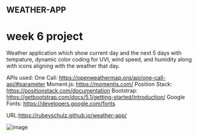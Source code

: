 ## WEATHER-APP
# week 6 project

Weather application which show current day and the next 5 days with tempature, dynamic color coding for UVI, wind speed, and humidity along with icons aligning with the weather that day.

APIs used:
One Call: https://openweathermap.org/api/one-call-api/#parameter
Moment.js: https://momentjs.com/
Position Stack: https://positionstack.com/documentation
Bootstrap: https://getbootstrap.com/docs/5.1/getting-started/introduction/
Google Fonts: https://developers.google.com/fonts

URL:https://rubeyschulz.github.io/weather-app/

![image](https://user-images.githubusercontent.com/75327294/164946089-63d32b3f-e285-48c5-afaa-c9237b37ce98.png)

